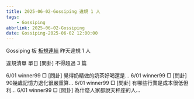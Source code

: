 ```yaml
---
title: 2025-06-02-Gossiping 違規 1 人
tags:
    - Gossiping
abbrlink: 2025-06-02-Gossiping
date: Gossiping-2025-06-02 12:00:00
---
```

Gossiping 板 [板規連結](https://www.ptt.cc/bbs/Gossiping/M.1637425085.A.07D.html)
昨天違規 1 人
<!-- more -->

違規清單
單日 [問卦] 不得超過 3 篇

6/01 winner99 □ [問卦] 覺得奶精做的奶茶好喝還是…
6/01 winner99 □ [問卦] 90幾歲記憶力退化很嚴重算…
6/01 winner99 □ [問卦] 有哪些行業是成本很低但利…
6/01 winner99 □ [問卦] 為什麼人家都說天秤座的人…